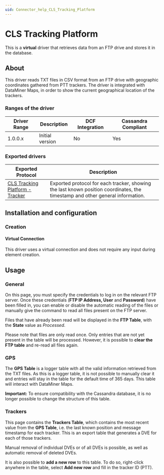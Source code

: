 ```yaml
---
uid: Connector_help_CLS_Tracking_Platform
---
```


# CLS Tracking Platform

This is a **virtual** driver that retrieves data from an FTP drive and stores it in the database.

## About

This driver reads TXT files in CSV format from an FTP drive with geographic coordinates gathered from PTT trackers. The driver is integrated with DataMiner Maps, in order to show the current geographical location of the trackers.

### Ranges of the driver

| **Driver Range** | **Description** | **DCF Integration** | **Cassandra Compliant** |
|------------------|-----------------|---------------------|-------------------------|
| 1.0.0.x          | Initial version | No                  | Yes                     |

### Exported drivers

| **Exported Protocol**                                                                          | **Description**                                                                                                               |
|------------------------------------------------------------------------------------------------|-------------------------------------------------------------------------------------------------------------------------------|
| [CLS Tracking Platform - Tracker](xref:Connector_help_CLS_Tracking_Platform_-_Tracker) | Exported protocol for each tracker, showing the last known position coordinates, the timestamp and other general information. |

## Installation and configuration

### Creation

#### Virtual Connection

This driver uses a virtual connection and does not require any input during element creation.

## Usage

### General

On this page, you must specify the credentials to log in on the relevant FTP server. Once these credentials (**FTP IP Address, User** and **Password**) have been filled in, you can enable or disable the automatic reading of the files or manually give the command to read all files present on the FTP server.

Files that have already been read will be displayed in the **FTP Table**, with the **State** value as *Processed*.

Please note that files are only read once. Only entries that are not yet present in the table will be processed. However, it is possible to **clear the FTP table** and re-read all files again.

### GPS

The **GPS Table** is a logger table with all the valid information retrieved from the TXT files. As this is a logger table, it is not possible to manually clear it and entries will stay in the table for the default time of 365 days. This table will interact with DataMiner Maps.

**Important:** To ensure compatibility with the Cassandra database, it is no longer possible to change the structure of this table.

### Trackers

This page contains the **Trackers Table**, which contains the most recent value from the **GPS Table**, i.e. the last known position and message timestamp for each tracker. This is an export table that generates a DVE for each of those trackers.

Manual removal of individual DVEs or of all DVEs is possible, as well as automatic removal of deleted DVEs.

It is also possible to **add a new row** to this table. To do so, right-click anywhere in the table, select **Add new row** and fill in the tracker ID (PTT).
